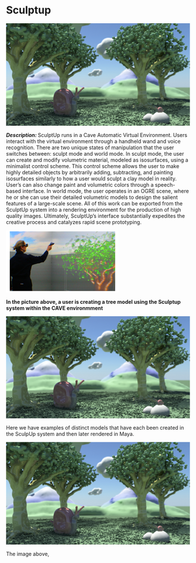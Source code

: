 # Sculptup

![README image](https://github.com/widVE/sculptup/blob/master/Images/README%20image.png?raw=true)

<em><strong>Description: </em></strong> SculptUp runs in a Cave Automatic Virtual Environment. Users interact with the virtual environment through a handheld wand and voice recognition. There are two unique states of manipulation that the user switches between: sculpt mode and world mode. In sculpt mode, the user can create and modify volumetric material, modeled as isosurfaces, using a minimalist control scheme. This control scheme allows the user to make highly detailed objects by arbitrarily adding, subtracting, and painting isosurfaces similarly to how a user would sculpt a clay model in reality. User’s can also change paint and volumetric colors through a speech-based interface. In world mode, the user operates in an OGRE scene, where he or she can use their detailed volumetric models to design the salient features of a large-scale scene. All of this work can be exported from the SculptUp system into a rendering environment for the production of high quality images. Ultimately, SculptUp’s interface substantially expedites the creative process and catalyzes rapid scene prototyping.


![README image](https://github.com/widVE/sculptup/blob/master/Images/Sculptup%20image%20tree.png?raw=true)

<strong>In the picture above, a user is creating a tree model using the Sculptup system within the CAVE environmment</strong>


![README image](https://github.com/widVE/sculptup/blob/master/Images/README%20image.png?raw=true)

Here we have examples of distinct models that have each been created in the SculpUp system and then later rendered in Maya.



![README image](https://github.com/widVE/sculptup/blob/master/Images/README%20image.png?raw=true)

The image above, 
